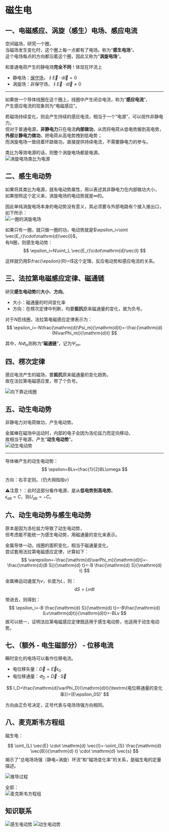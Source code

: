 # 磁生电

## 一、电磁感应、涡旋（感生）电场、感应电流

空间磁场，研究一个圈，  
当磁场发生变化时，这个圈上每一点都有了电场。称为“**感生电场**”。  
这个电场每点的方向都沿着这个圈，因此又称为“**涡旋电场**”。

和普通电荷产生的静电场**完全不同**！体现在环流上

* 静电场：[保守场](../1.%20荷产生场/2.1-Electromagnetics-1.md#1-保守场)，$\oint\vec{E}\cdot\mathrm{d}\vec{l}=0$
* 涡旋场：非保守场，$\oint\vec{E}\cdot\mathrm{d}\vec{l}\ne 0$

---

如果放一个导体线圈在这个圈上，线圈中产生闭合电流，称为“**感应电流**”，  
产生感应电流的现象则为“电磁感应”。

若磁场持续变化，则会产生持续的感应电流，相当于一个“电源”，可以视作非静电力，  
但对于普通电源，**非静电力**只在电流**内部做功**，从而将电荷从低电势搬到高电势，**外部**是**静电力做功**，把电荷从高电势拽到低电势；  
而涡旋电场一致绕着环路做功，直接提供持续电流，不需要静电力的参与。

类比为等效电源的话，则整个涡旋电场都是电源。  
![涡旋电场类比为电源](images/2.3-Electromagnetics-3--06-19_03-05-18.png)

## 二、感生电动势

如果将其类比为电源，就有电动势属性，用以表述其非静电力在内部做功大小，  
如果按照这个定义来，涡旋电场的电动势就是$\infty$的。

因此单纯涡旋电场本身的电动势没有意义，其必须要与外部电路有个接入接出口，如下所示：  
![一圈的涡旋电场](images/2.3-Electromagnetics-3--06-19_03-09-24.png)

如果只有一圈，就只做一圈的功，电动势就是$\epsilon_i=\oint \vec{E_r}\cdot\mathrm{d}\vec{l}$，  
有$N$圈，则感生电动势：
$$
\epsilon_i=N\oint_L \vec{E_r}\cdot\mathrm{d}\vec{l}
$$

这样就仍用$\frac{\epsilon}{R}=I$这个定理，反应电动势和感应电流的关系。

## 三、法拉第电磁感应定律、磁通链

研究**感生电动势**的**大小**、**方向**。

* 大小：磁通量的时间变化率
* 方向：在楞次定律中判断，均要**抵抗**原来磁通量的变化，故为负号。

对于$N$匝线圈，法拉第电磁感应定律表示为：
$$
\epsilon_i=-N\frac{\mathrm{d}\Psi_m}{\mathrm{d}t}=-\frac{\mathrm{d}(N\varPhi_m)}{\mathrm{d}t}
$$

其中，$N\varPhi_m$则称为“**磁通链**”，记为$\Psi_m$。

## 四、楞次定律

感应电流产生的磁场，要**抵抗**原来磁通量的变化趋势。  
故在法拉第电磁感应里，带了个负号。

![向下靠近线圈](images/2.3-Electromagnetics-3--06-19_03-34-55.png)

## 五、动生电动势

非静电力对电荷做功，产生电动势。

金属棒在磁场中运动时，内部的电子会因为洛伦兹力而定向移动，  
故相当于电源，产生“**动生电动势**”。  
![动生电动势](images/2.3-Electromagnetics-3--06-19_03-44-46.png)  

---

导体棒产生的动生电动势：
$$
\epsilon=BLv=\frac{1}{2}BL\omega
$$

方向：右手定则。（仍大拇指指$v$）

⚠注意！：此时这部分看作电源，是从**低电势到高电势**。  
$\epsilon_{ab}=C$，则$U_{ab}=-C$。

## 六、动生电动势与感生电动势

原本是因为洛伦兹力导致了动生电动势，  
但考虑能不能统一为感生电动势，用磁通量的变化来表示。

金属导体一动，线圈的面积变化，相当于磁通量变化，  
尝试套用法拉第电磁感应定律，计算如下：
$$
\varepsilon=-\frac{\mathrm{d}\varPhi_m}{\mathrm{d}t}=-\frac{\mathrm{d}(B S)}{\mathrm{d} t}=-B \frac{\mathrm{d} S}{\mathrm{d} t}
$$

金属棒运动速度为$v$，长度为$L$，则：
$$
\mathrm{d}S=Lv\mathrm{d}t
$$

带进去，则得到：
$$
\epsilon_i=-B \frac{\mathrm{d} S}{\mathrm{d} t}=-B\frac{\mathrm{d}(Lv\mathrm{d}t)}{\mathrm{d}t}=-BLv
$$
故可以统一，证明法拉第电磁感应定律既适用于感生电动势，也适用于动生电动势。

## 七、（额外 - 电生磁部分） - 位移电流

瞬时变化的电场可以看作位移电流。

* 电位移矢量：$\vec{D}=\vec{E}\epsilon_0$
* 电位移通量：$\varPhi_D=\vec{D}\cdot\vec{S}$

$$
I_D=\frac{\mathrm{d}\varPhi_D}{\mathrm{d}t}(\textrm{电位移通量的变化率})=(E\epsilon_0S)'
$$

方向由正负号决定，正号代表与电场场强方向相同。

## 八、麦克斯韦方程组

磁生电：

$$
\oint_{L} \vec{E} \cdot \mathrm{d} \vec{l}=-\oiint_{S} \frac{\mathrm{d} \vec{B}}{\mathrm{d} t} \cdot \mathrm{d} \vec{s}
$$
揭示了“总电场场强（静电+涡旋）环流”和“磁场变化率”的关系，是磁生电的定量描述。

![推导过程](images/2.3-Electromagnetics-3--06-19_03-36-57.png)  

全部：  
![麦克斯韦方程组](images/2.3-Electromagnetics-3--06-20_18-23-08.png)

## 知识联系

![感生电动势](images/2.3-Electromagnetics-3--06-19_04-04-55.png) ![动生电动势](images/2.3-Electromagnetics-3--06-19_04-05-24.png)
